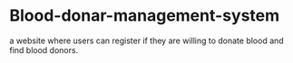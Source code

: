 # Blood-donar-management-system
a website where users can register if they are willing to donate blood and find blood donors.
